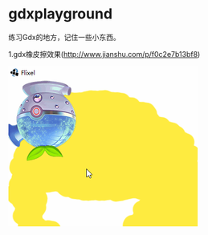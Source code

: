 # gdxplayground

练习Gdx的地方，记住一些小东西。

1.gdx橡皮擦效果(http://www.jianshu.com/p/f0c2e7b13bf8)

![](doc/1.gif)
